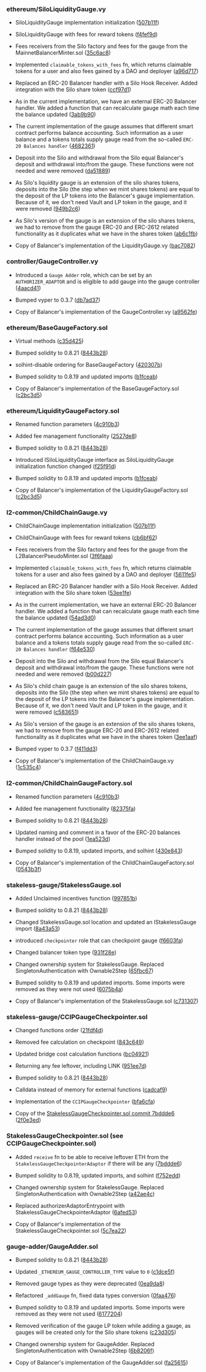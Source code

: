 ### ethereum/SiloLiquidityGauge.vy
- SiloLiquidityGauge implementation initialization ([507b11f](https://github.com/silo-finance/silo-contracts-v2/pull/270/commits/507b11f18a78096b77fbaac4835551832c1c1f3a))

- SiloLiquidityGauge with fees for reward tokens ([f4fef9d](https://github.com/silo-finance/silo-contracts-v2/pull/411/commits/f4fef9ddea5aee930bf5325d2b8eb6f6a838df5b))

- Fees receivers from the Silo factory and fees for the gauge from the MainnetBalancerMinter.sol ([35c6ac8](https://github.com/silo-finance/silo-contracts-v2/pull/155/commits/35c6ac87bf4a327758fa22486ef7cf2aec7810f0))

- Implemented `claimable_tokens_with_fees` fn, which returns claimable tokens for a user and also fees gained by a DAO and deployer ([a96d717](https://github.com/silo-finance/silo-contracts-v2/pull/97/commits/a96d7173319a766536acc4874aa9b1670c54f0fa))

- Replaced an ERC-20 Balancer handler with a Silo Hook Receiver. Added integration with the Silo share token ([ccf97d1](https://github.com/silo-finance/silo-contracts-v2/pull/94/commits/ccf97d1d8434ac54c169e954094a3d4537ed5b3d))

- As in the current implementation, we have an external ERC-20 Balancer handler. We added a function that can recalculate gauge math each time the balance updated ([3ab9b90](https://github.com/silo-finance/silo-contracts-v2/pull/34/commits/3ab9b90750287ce4c36d0329408a6bd9d39882d9))

- The current implementation of the gauge assumes that different smart contract performs balance accounting. Such information as a user balance and a tokens totals supply gauge read from the so-called `ERC-20 Balances handler` ([4682361](https://github.com/silo-finance/silo-contracts-v2/pull/34/commits/468236129c7222b62b6faf27726c4dc64ad8d73e))

- Deposit into the Silo and withdrawal from the Silo equal Balancer's deposit and withdrawal into/from the gauge. These functions were not needed and were removed ([da51889](https://github.com/silo-finance/silo-contracts-v2/pull/34/commits/da518898ff7c7704c79eeb5c69a0ad022ad830b8))

- As Silo's liquidity gauge is an extension of the silo shares tokens, deposits into the Silo (the step when we mint shares tokens) are equal to the deposit of the LP tokens into the Balancer's gauge implementation. Because of it, we don't need Vault and LP token in the gauge, and it were removed ([949b2c6](https://github.com/silo-finance/silo-contracts-v2/pull/34/commits/949b2c6d55396b2a5fccd7850f2644b679e4b124))

- As Silo's version of the gauge is an extension of the silo shares tokens, we had to remove from the gauge ERC-20 and ERC-2612 related functionality as it duplicates what we have in the shares token ([ab6c1fb](https://github.com/silo-finance/silo-contracts-v2/pull/34/commits/ab6c1fb59de147e0e13a5ea98ce9f8b21cb1dbf2))

- Copy of Balancer's implementation of the LiquidityGauge.vy ([bac7082](https://github.com/silo-finance/silo-contracts-v2/pull/34/commits/bac708248757c313a2f0c47c6dee0bd91ddaf531))

### controller/GaugeController.vy

- Introduced a `Gauge Adder` role, which can be set by an `AUTHORIZER_ADAPTOR` and is eligible to add gauge into the gauge controller ([4aacd41](https://github.com/silo-finance/silo-contracts-v2/pull/69/commits/4aacd41da29853662f3391e4826af4fd207adde4))

- Bumped vyper to 0.3.7 ([db7ad37](https://github.com/silo-finance/silo-contracts-v2/pull/69/commits/db7ad3739e4ac02dd7556b58d64a933b7744691b))

- Copy of Balancer's implementation of the GaugeController.vy ([a9562fe](https://github.com/silo-finance/silo-contracts-v2/pull/69/commits/a9562fee86534cc563b23bd7ea663292af85eec8))

### ethereum/BaseGaugeFactory.sol
- Virtual methods ([c35d425](https://github.com/silo-finance/silo-contracts-v2/pull/425/commits/c35d42523283a03773df6d5c6dffdde6b497b0f3))

- Bumped solidity to 0.8.21 ([8443b28](https://github.com/silo-finance/silo-contracts-v2/commit/8443b286829f2bdba9181e5a764dd25a7906db13))

- solhint-disable ordering for BaseGaugeFactory ([420307b](https://github.com/silo-finance/silo-contracts-v2/pull/34/commits/420307bfeae951a74f04d8d8e82507ea35d412bb))

- Bumped solidity to 0.8.19 and updated imports ([b1fceab](https://github.com/silo-finance/silo-contracts-v2/pull/34/commits/b1fceaba4398d4041e7ec958273deb6b9901cb4e))

- Copy of Balancer's implementation of the BaseGaugeFactory.sol ([c2bc3d5](https://github.com/silo-finance/silo-contracts-v2/pull/34/commits/c2bc3d539244abee8e2cd9b13e70b931eb251735))

### ethereum/LiquidityGaugeFactory.sol
- Renamed function parameters ([4c910b3](https://github.com/silo-finance/silo-contracts-v2/pull/272/commits/4c910b301049376dd8b1e71d0ce12f7f2b1f0773))

- Added fee management functionality ([2527de8](https://github.com/silo-finance/silo-contracts-v2/pull/411/commits/2527de8b48e93e2d821c85347b0a2918a2f16a52))

- Bumped solidity to 0.8.21 ([8443b28](https://github.com/silo-finance/silo-contracts-v2/commit/8443b286829f2bdba9181e5a764dd25a7906db13))

- Introduced ISiloLiquidityGauge interface as SiloLiquidityGauge initialization function changed ([f25f91d](https://github.com/silo-finance/silo-contracts-v2/pull/34/commits/f25f91d693fd5894841688ba6e9095759ecc53ce))

- Bumped solidity to 0.8.19 and updated imports ([b1fceab](https://github.com/silo-finance/silo-contracts-v2/pull/34/commits/b1fceaba4398d4041e7ec958273deb6b9901cb4e))

- Copy of Balancer's implementation of the LiquidityGaugeFactory.sol ([c2bc3d5](https://github.com/silo-finance/silo-contracts-v2/pull/34/commits/c2bc3d539244abee8e2cd9b13e70b931eb251735))

### l2-common/ChildChainGauge.vy
- ChildChainGauge implementation initialization ([507b11f](https://github.com/silo-finance/silo-contracts-v2/pull/270/commits/507b11f18a78096b77fbaac4835551832c1c1f3a))

- ChildChainGauge with fees for reward tokens ([cb6bf62](https://github.com/silo-finance/silo-contracts-v2/pull/411/commits/cb6bf6217947deb88e2312cdd7ad7bad8f44ea02))

- Fees receivers from the Silo factory and fees for the gauge from the L2BalancerPseudoMinter.sol ([3f6faaa](https://github.com/silo-finance/silo-contracts-v2/pull/155/commits/3f6faaafe909da7aa2a064660f02c8233e4be86a))

- Implemented `claimable_tokens_with_fees` fn, which returns claimable tokens for a user and also fees gained by a DAO and deployer ([5611fe5](https://github.com/silo-finance/silo-contracts-v2/pull/97/commits/5611fe5eb81553e6a47db71638a601346fad065e))

- Replaced an ERC-20 Balancer handler with a Silo Hook Receiver. Added integration with the Silo share token ([53ee1fe](https://github.com/silo-finance/silo-contracts-v2/pull/94/commits/53ee1febf52e92b80fe81e03cd1ee675ed88e955))

- As in the current implementation, we have an external ERC-20 Balancer handler. We added a function that can recalculate gauge math each time the balance updated ([54ad3d0](https://github.com/silo-finance/silo-contracts-v2/pull/56/commits/54ad3d017658e95b0b4e07356998ce558ff2f1ec))

- The current implementation of the gauge assumes that different smart contract performs balance accounting. Such information as a user balance and a tokens totals supply gauge read from the so-called `ERC-20 Balances handler` ([f64e530](https://github.com/silo-finance/silo-contracts-v2/pull/56/commits/f64e530d98b49ef6ad17444b4106c536b1776b80))

- Deposit into the Silo and withdrawal from the Silo equal Balancer's deposit and withdrawal into/from the gauge. These functions were not needed and were removed ([b00d227](https://github.com/silo-finance/silo-contracts-v2/pull/56/commits/b00d227e1335070fec7407e4cdba1703db8be1d7))

- As Silo's child chain gauge is an extension of the silo shares tokens, deposits into the Silo (the step when we mint shares tokens) are equal to the deposit of the LP tokens into the Balancer's gauge implementation. Because of it, we don't need Vault and LP token in the gauge, and it were removed ([c583651](https://github.com/silo-finance/silo-contracts-v2/pull/56/commits/c583651a873e64d4050db8875bc0824d8af772c9))

- As Silo's version of the gauge is an extension of the silo shares tokens, we had to remove from the gauge ERC-20 and ERC-2612 related functionality as it duplicates what we have in the shares token ([3ee1aaf](https://github.com/silo-finance/silo-contracts-v2/pull/56/commits/3ee1aafedf1becad3d9a08141ea192ad1c9ab8bb))

- Bumped vyper to 0.3.7 ([f411dd3](https://github.com/silo-finance/silo-contracts-v2/pull/56/commits/f411dd338f4386693108b019b42ef32dd008bd89))

- Copy of Balancer's implementation of the ChildChainGauge.vy ([1c535c4](https://github.com/silo-finance/silo-contracts-v2/pull/56/commits/1c535c462b0fa00b4a42531e741caa357894a7ad))

### l2-common/ChildChainGaugeFactory.sol
- Renamed function parameters ([4c910b3](https://github.com/silo-finance/silo-contracts-v2/pull/272/commits/4c910b301049376dd8b1e71d0ce12f7f2b1f0773))

- Added fee management functionality ([82375fa](https://github.com/silo-finance/silo-contracts-v2/pull/411/commits/82375fa5e000badeab6f344718f4f4d6aab97035))

- Bumped solidity to 0.8.21 ([8443b28](https://github.com/silo-finance/silo-contracts-v2/commit/8443b286829f2bdba9181e5a764dd25a7906db13))

- Updated naming and comment in a favor of the ERC-20 balances handler instead of the pool ([1ea523d](https://github.com/silo-finance/silo-contracts-v2/pull/56/commits/1ea523d4fba941b1ad192091c36f9268bdde3f41))

- Bumped solidity to 0.8.19, updated imports, and solhint ([430e843](https://github.com/silo-finance/silo-contracts-v2/pull/56/commits/430e843bed16bf2dfde6cd39b5eaf1b25c4e02b7))

- Copy of Balancer's implementation of the ChildChainGaugeFactory.sol ([0543b3f](https://github.com/silo-finance/silo-contracts-v2/pull/56/commits/0543b3fd50fe02c3555c0d2efc82fa7771fba33e))

### stakeless-gauge/StakelessGauge.sol
- Added Unclaimed incentives function ([997851b](https://github.com/silo-finance/silo-contracts-v2/pull/425/commits/997851b10729a8d5601ad5e494149274253576d7))

- Bumped solidity to 0.8.21 ([8443b28](https://github.com/silo-finance/silo-contracts-v2/commit/8443b286829f2bdba9181e5a764dd25a7906db13))

- Changed StakelessGauge.sol location and updated an IStakelessGauge import ([8a43a53](https://github.com/silo-finance/silo-contracts-v2/pull/71/commits/8a43a53bc9c415d6d13b9ed89b25fdfac793b6fd))

- introduced `checkpointer` role that can checkpoint gauge ([f6603fa](https://github.com/silo-finance/silo-contracts-v2/pull/70/commits/f6603fa4a728fb9d934be846ab5968f359d91d96))

- Changed balancer token type ([931f28e](https://github.com/silo-finance/silo-contracts-v2/pull/63/commits/931f28eba3e58321e1a7c3c330634202bcdd1345))

- Changed ownership system for StakelessGauge. Replaced SingletonAuthentication with Ownable2Step ([65fbc67](https://github.com/silo-finance/silo-contracts-v2/pull/63/commits/65fbc670f9a91105742b8ae3738ee4215280c7e3))

- Bumped solidity to 0.8.19 and updated imports. Some imports were removed as they were not used ([6075b4a](https://github.com/silo-finance/silo-contracts-v2/pull/63/commits/6075b4a97a142967a68071a7b3e4f5f82df6f402))

- Copy of Balancer's implementation of the StakelessGauge.sol ([c731307](https://github.com/silo-finance/silo-contracts-v2/pull/63/commits/c7313073b1ca24f4d75fd9f6e5eab3110489249a))

### stakeless-gauge/CCIPGaugeCheckpointer.sol
- Changed functions order ([21fdf4d](https://github.com/silo-finance/silo-contracts-v2/pull/425/commits/21fdf4dde51cd7a001ef8d64f9e7b26a17283449))

- Removed fee calculation on checkpoint ([843c649](https://github.com/silo-finance/silo-contracts-v2/pull/425/commits/843c649e8f6a847eef6bfe6ac01f198c266a5d4e))

- Updated bridge cost calculation functions ([bc04921](https://github.com/silo-finance/silo-contracts-v2/pull/425/commits/bc0492162593dd0aeeb68d178883164ec57e8a4f))

- Returning any fee leftover, including LINK ([951ee7d](https://github.com/silo-finance/silo-contracts-v2/pull/425/commits/951ee7d79eaac8d1f70b9352189fc445fb049a7a))

- Bumped solidity to 0.8.21 ([8443b28](https://github.com/silo-finance/silo-contracts-v2/commit/8443b286829f2bdba9181e5a764dd25a7906db13))

- Calldata instead of memory for external functions ([cadcaf9](https://github.com/silo-finance/silo-contracts-v2/pull/171/commits/cadcaf99500d5d34714a406df5b43293d2e4abec))

- Implementation of the `CCIPGaugeCheckpointer` ([bfa6cfa](https://github.com/silo-finance/silo-contracts-v2/pull/111/commits/bfa6cfa11fd91e51c6904b9399247774dd2022df))

- Copy of the [StakelessGaugeCheckpointer.sol commit 7bddde6](https://github.com/silo-finance/silo-contracts-v2/pull/72/commits/7bddde63c1b895c5ec938a320468a53ca666379e) ([2f0e3ed](https://github.com/silo-finance/silo-contracts-v2/pull/111/commits/2f0e3edf24969ebbd3c8c65ca68b4eaa6c5005d6))

### StakelessGaugeCheckpointer.sol (see CCIPGaugeCheckpointer.sol)
- Added `receive` fn to be able to receive leftover ETH from the `StakelessGaugeCheckpointerAdaptor` if there will be any ([7bddde6](https://github.com/silo-finance/silo-contracts-v2/pull/72/commits/7bddde63c1b895c5ec938a320468a53ca666379e))

- Bumped solidity to 0.8.19, updated imports, and solhint ([f752edd](https://github.com/silo-finance/silo-contracts-v2/pull/72/commits/f752eddb5972cc99fc5d4dae3806c1287113bb83))

- Changed ownership system for StakelessGauge. Replaced SingletonAuthentication with Ownable2Step ([a42ae4c](https://github.com/silo-finance/silo-contracts-v2/pull/72/commits/a42ae4ca7bfd1a76ad76251ede5b265fba7bfa87))

- Replaced authorizerAdaptorEntrypoint with StakelessGaugeCheckpointerAdaptor ([6afed53](https://github.com/silo-finance/silo-contracts-v2/pull/72/commits/6afed5359eef99bb1367c21960412715542c14ef))

- Copy of Balancer's implementation of the StakelessGaugeCheckpointer.sol ([5c7ea22](https://github.com/silo-finance/silo-contracts-v2/pull/72/commits/5c7ea225313e8a3b10ba809f47153271fcdac6fc))

### gauge-adder/GaugeAdder.sol
- Bumped solidity to 0.8.21 ([8443b28](https://github.com/silo-finance/silo-contracts-v2/commit/8443b286829f2bdba9181e5a764dd25a7906db13))

- Updated `_ETHEREUM_GAUGE_CONTROLLER_TYPE` value to `0` ([c1dce5f](https://github.com/silo-finance/silo-contracts-v2/pull/85/commits/c1dce5f0e0825176632bfb0c8332d40caf5832dc))

- Removed gauge types as they were deprecated ([0ea9da8](https://github.com/silo-finance/silo-contracts-v2/pull/66/commits/0ea9da87c6827ed73211bb266aa183a7a71d82ec))

- Refactored `_addGauge` fn, fixed data types conversion ([0faa476](https://github.com/silo-finance/silo-contracts-v2/pull/66/commits/0faa476b4422be322d44ffa5701bb08829013493))

- Bumped solidity to 0.8.19 and updated imports. Some imports were removed as they were not used ([6177204](https://github.com/silo-finance/silo-contracts-v2/pull/66/commits/617720407034bf9ef324908eac900afd09f4dc6a))

- Removed verification of the gauge LP token while adding a gauge, as gauges will be created only for the Silo share tokens ([c23d305](https://github.com/silo-finance/silo-contracts-v2/pull/66/commits/c23d3057199a85a32297b8095c203a0519bc350b))

- Changed ownership system for GaugeAdder. Replaced SingletonAuthentication with Ownable2Step ([6b8206f](https://github.com/silo-finance/silo-contracts-v2/pull/66/commits/6b8206ff6a538cdacde7b3d90269d04b64c46b91))

- Copy of Balancer's implementation of the GaugeAdder.sol ([fa25615](https://github.com/silo-finance/silo-contracts-v2/pull/66/commits/fa256150b70ff6cf222f39d26b52a5fb90788e6f))
